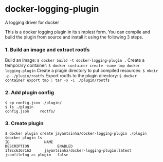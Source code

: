 
# docker-logging-plugin
A logging driver for docker

This is a docker logging plugin in its simplest form. You can compile and build the plugin from source and install it using the following 3 steps.

### 1. Build an image and extract rootfs

Build an image:
`$ docker build -t docker-logging-plugin .`
Create a temporary container:
`$ docker container create —name tmp docker-logging-plugin`
Create a plugin directory to put compiled resources:
`$ mkdir -p ./plugin/rootfs`
Export rootfs to the plugin directory:
`$ docker container export tmp | tar -x -C ./plugin/rootfs`

### 2. Add plugin config
```
$ cp config.json ./plugin/
$ ls ./plugin
config.json 	rootfs/
```

### 3. Create plugin
```
$ docker plugin create jayantsinha/docker-logging-plugin ./plugin
$docker plugin ls
ID                NAME                                       		DESCRIPTION             ENABLED
1f8cc6367162      jayantsinha/docker-logging-plugin:latest   	  jsonfilelog as plugin   false
```
